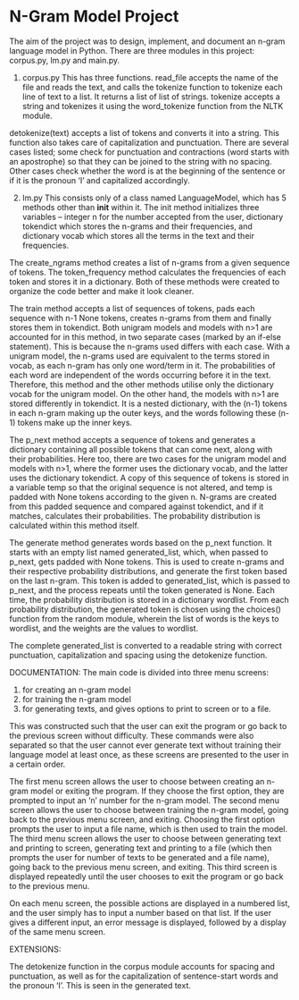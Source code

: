 # N-Gram Model Project

The aim of the project was to design, implement, and document an n-gram language model in Python. There are three modules in this project: corpus.py, lm.py and main.py.

1.	corpus.py
This has three functions. read_file accepts the name of the file and reads the text, and calls the tokenize function to tokenize each line of text to a list. It returns a list of list of strings. tokenize accepts a string and tokenizes it using the word_tokenize function from the NLTK module.

detokenize(text) accepts a list of tokens and converts it into a string. This function also takes care of capitalization and punctuation. There are several cases listed; some check for punctuation and contractions (word starts with an apostrophe) so that they can be joined to the string with no spacing. Other cases check whether the word is at the beginning of the sentence or if it is the pronoun ‘I’ and capitalized accordingly.

2.	lm.py
This consists only of a class named LanguageModel, which has 5 methods other than __init__ within it.
The init method initializes three variables – integer n for the number accepted from the user, dictionary tokendict which stores the n-grams and their frequencies, and dictionary vocab which stores all the terms in the text and their frequencies.

The create_ngrams method creates a list of n-grams from a given sequence of tokens. The token_frequency method calculates the frequencies of each token and stores it in a dictionary. Both of these methods were created to organize the code better and make it look cleaner.

The train method accepts a list of sequences of tokens, pads each sequence with n-1 None tokens, creates n-grams from them and finally stores them in tokendict. Both unigram models and models with n>1 are accounted for in this method, in two separate cases (marked by an if-else statement). This is because the n-grams used differs with each case. With a unigram model, the n-grams used are equivalent to the terms stored in vocab, as each n-gram has only one word/term in it. The probabilities of each word are independent of the words occurring before it in the text. Therefore, this method and the other methods utilise only the dictionary vocab for the unigram model. On the other hand, the models with n>1 are stored differently in tokendict. It is a nested dictionary, with the (n-1) tokens in each n-gram making up the outer keys, and the words following these (n-1) tokens make up the inner keys.

The p_next method accepts a sequence of tokens and generates a dictionary containing all possible tokens that can come next, along with their probabilities. Here too, there are two cases for the unigram model and models with n>1, where the former uses the dictionary vocab, and the latter uses the dictionary tokendict. A copy of this sequence of tokens is stored in a variable temp so that the original sequence is not altered, and temp is padded with None tokens according to the given n. N-grams are created from this padded sequence and compared against tokendict, and if it matches, calculates their probabilities. The probability distribution is calculated within this method itself.

The generate method generates words based on the p_next function. It starts with an empty list named generated_list, which, when passed to p_next, gets padded with None tokens. This is used to create n-grams and their respective probability distributions, and generate the first token based on the last n-gram. This token is added to generated_list, which is passed to p_next, and the process repeats until the token generated is None. Each time, the probability distribution is stored in a dictionary wordlist. From each probability distribution, the generated token is chosen using the choices() function from the random module, wherein the list of words is the keys to wordlist, and the weights are the values to wordlist.

The complete generated_list is converted to a readable string with correct punctuation, capitalization and spacing using the detokenize function.

DOCUMENTATION:
The main code is divided into three menu screens:
1.	for creating an n-gram model
2.	for training the n-gram model
3.	for generating texts, and gives options to print to screen or to a file.

This was constructed such that the user can exit the program or go back to the previous screen without difficulty. These commands were also separated so that the user cannot ever generate text without training their language model at least once, as these screens are presented to the user in a certain order.

The first menu screen allows the user to choose between creating an n-gram model or exiting the program. If they choose the first option, they are prompted to input an ‘n’ number for the n-gram model. The second menu screen allows the user to choose between training the n-gram model, going back to the previous menu screen, and exiting. Choosing the first option prompts the user to input a file name, which is then used to train the model. The third menu screen allows the user to choose between generating text and printing to screen, generating text and printing to a file (which then prompts the user for number of texts to be generated and a file name), going back to the previous menu screen, and exiting. This third screen is displayed repeatedly until the user chooses to exit the program or go back to the previous menu. 

On each menu screen, the possible actions are displayed in a numbered list, and the user simply has to input a number based on that list. If the user gives a different input, an error message is displayed, followed by a display of the same menu screen.


EXTENSIONS:

The detokenize function in the corpus module accounts for spacing and punctuation, as well as for the capitalization of sentence-start words and the pronoun ‘I’. This is seen in the generated text.
